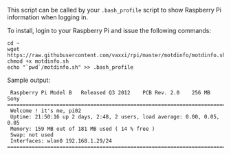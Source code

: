 This script can be called by your `.bash_profile` script to show Raspberry Pi 
information when logging in.

To install, login to your Raspberry Pi and issue the following commands:
```
cd ~
wget https://raw.githubusercontent.com/vaxxi/rpi/master/motdinfo/motdinfo.sh
chmod +x motdinfo.sh
echo "`pwd`/motdinfo.sh" >> .bash_profile
```

Sample output:

```
 Raspberry Pi Model B	Released Q3 2012	PCB Rev. 2.0	256 MB	Sony 
================================================================================
 Welcome ! it's me, pi02 
 Uptime: 21:50:16 up 2 days, 2:48, 2 users, load average: 0.00, 0.05, 0.05 
 Memory: 159 MB out of 181 MB used ( 14 % free ) 
 Swap: not used 
 Interfaces: wlan0 192.168.1.29/24
================================================================================
```
